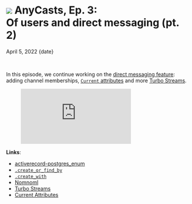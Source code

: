 # <img src="/images/demo.svg" class="blog--title-icon"> AnyCasts, Ep. 3:<br>Of users and direct messaging (pt. 2)

April 5, 2022
{date}

<br/>

<div class="divider"></div>

In this episode, we continue working on the [direct messaging feature](https://github.com/anycable/anycasts/issues/1): adding channel memberships, [`Current` attributes][current] and more [Turbo Streams][turbo-streams].

<figure class="blog--figure">
  <iframe class="blog--youtube" src="https://www.youtube.com/embed/fZqQbgj_y8E" title="YouTube video player" frameborder="0" allow="accelerometer; autoplay; clipboard-write; encrypted-media; gyroscope; picture-in-picture" allowfullscreen></iframe>
</figure>

<div class="divider"></div>

**Links**:

- [activerecord-postgres_enum](https://github.com/bibendi/activerecord-postgres_enum)
- [`.create_or_find_by`](https://edgeapi.rubyonrails.org/classes/ActiveRecord/Relation.html#method-i-create_or_find_by)
- [`.create_with`](https://edgeapi.rubyonrails.org/classes/ActiveRecord/QueryMethods.html#method-i-create_with)
- [Nomnoml](https://www.nomnoml.com)
- [Turbo Streams][turbo-streams]
- [Current Attributes][current]

[pro]: https://anycable.io/#pro
[hotwire]: https://hotwired.dev
[turbo-streams]: https://turbo.hotwired.dev/reference/streams
[current]: https://edgeapi.rubyonrails.org/classes/ActiveSupport/CurrentAttributes.html
